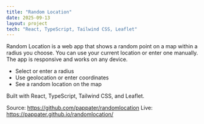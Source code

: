 ```yaml
---
title: "Random Location"
date: 2025-09-13
layout: project
tech: "React, TypeScript, Tailwind CSS, Leaflet"
---
```

Random Location is a web app that shows a random point on a map within a radius you choose. You can use your current location or enter one manually. The app is responsive and works on any device.

- Select or enter a radius
- Use geolocation or enter coordinates
- See a random location on the map

Built with React, TypeScript, Tailwind CSS, and Leaflet.

Source: https://github.com/pappater/randomlocation
Live: https://pappater.github.io/randomlocation/

